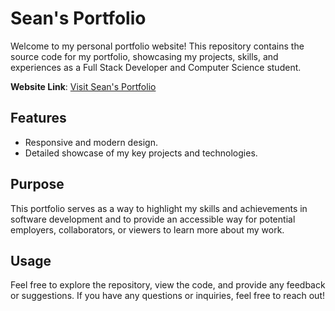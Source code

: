# Sean's Portfolio

Welcome to my personal portfolio website! This repository contains the source code for my portfolio, showcasing my projects, skills, and experiences as a Full Stack Developer and Computer Science student.

**Website Link**: [Visit Sean's Portfolio](https://seyan-portfolio.web.app/)

## Features

- Responsive and modern design.
- Detailed showcase of my key projects and technologies.

## Purpose

This portfolio serves as a way to highlight my skills and achievements in software development and to provide an accessible way for potential employers, collaborators, or viewers to learn more about my work.

## Usage

Feel free to explore the repository, view the code, and provide any feedback or suggestions. If you have any questions or inquiries, feel free to reach out!

